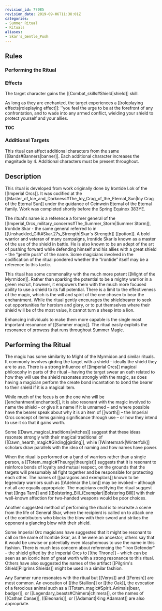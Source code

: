 ```yaml
---
revision_id: 77085
revision_date: 2019-09-06T11:38:01Z
categories:
- Summer Ritual
- Rituals
aliases:
- Skar's_Gentle_Push
---
```



## Rules

### Performing the Ritual
 

 
### Effects
The target character gains the [[Combat_skills#Shield|shield]] skill.

As long as they are enchanted, the target experiences a [[roleplaying effects|roleplaying effect]]: ''you feel the urge to be at the forefront of any confrontation, and to wade into any armed conflict, wielding your shield to protect yourself and your allies. 


__TOC__
### Additional Targets
This ritual can affect additional characters from the same [[Bands#Banners|banner]]. Each additional character increases the magnitude by 4. Additional characters must be present throughout. 

## Description
This ritual is developed from work originally done by Irontide Lok of the [[Imperial Orcs]]. It was codified at the [[Master_of_Ice_and_Darkness#The_Icy_Crag_of_the_Eternal_Sun|Icy Crag of the Eternal Sun]] under the guidance of Ceinwein Eternal of the Eternal family. Work was completed shortly before the Spring Equinox 383YE.

The ritual's name is a reference a former general of the [[Imperial_Orcs_military_concerns#The_Summer_Storm|Summer Storm]], Irontide Skar - the same general referred to in [[Unshackled_Gift#Skar.27s_Strength|Skar's Strength]] [[potion]]. A bold warrior and veteran of many campaigns, Irontide Skar is known as a master of the use of the shield in battle. He is also known to be an adept of the art of pushing forward while defending himself and his allies with a great shield – the “gentle push” of the name. Some magicians involved in the codification of the ritual pondered whether the “Irontide” itself may be a reference to this tactic.

This ritual has some commonality with the much more potent [[Might of the Myrmidon]]. Rather than sparking the potential to be a mighty warrior in a green recruit, however, it empowers them with the much more focused ability to use a shield to its full potential. There is a limit to the effectiveness of the magic, which is the will and spirit of the one chosen to bear the enchantment. While the ritual gently encourages the shieldbearer to seek out opportunities for heroism and glory, or to put themselves where their shield will be of the most value, it cannot turn a sheep into a lion.

Enhancing individuals to make them more capable is the single most important resonance of [[Summer magic]]. The ritual easily exploits the resonance of prowess that runs throughout Summer Magic.

## Performing the Ritual
The magic has some similarity to Might of the Myrmidon and similar rituals. It commonly involves girding the target with a shield – ideally the shield they are to use. There is a strong influence of [[Imperial Orcs]] magical philosophy in parts of the ritual – having the target swear an oath related to how they will use the shield resonates strongly with the magic, as does having a magician perform the create bond incantation to bond the bearer to their shield if it is a magical item.

While much of the focus is on the one who will be [[enchantment|enchanted]], it is also resonant with the magic involved to name the shield – or give it a name if it is unnamed – and where possible have the bearer speak about why it is an item of [[worth]] – the Imperial Orcs concept of items gaining significance through use – or how they intend to use it so that it gains worth.

Some [[Dawn_magical_traditions|witches]] suggest that these ideas resonate strongly with their magical traditional of [[Dawn_hearth_magic#Girding|girding]], while [[Wintermark|Winterfolk]] scholars draw parallels with the idea of naming and how names have power.

When the ritual is performed on a band of warriors rather than a single person, a [[Totem_magic#Theurgy|theurgist]] suggests that it is resonant to reinforce bonds of loyalty and mutual respect, on the grounds that the targets will presumably all fight together and be responsible for protecting each other. The names of [[paragons and exemplars]] known to be legendary warriors such as [[Adelmar the Lion]] may be invoked – although not all are equally appropriate. The magicians codifying the ritual suggest that [[Inga Tarn]] and [[Bolstering_Bill_(Exemplar)|Bolstering Bill]] with their well-known affection for two-handed weapons would be poor choices.

Another suggested method of performing the ritual is to recreate a scene from the life of General Skar, where the recipient is called on to attack one of the contributors who blocks the blow with their sword and strikes the opponent a glancing blow with their shield.

Some Imperial Orc magicians have suggested that it might be resonant to call on the name of Irontide Skar, as if he were an ancestor; others say that it would be unwise or potentially even blasphemous to use the name in this fashion. There is much less concern about referencing the ''Iron Defender'' – the shield gifted by the Imperial Orcs to [[the Throne]] – which can be seen as an iconic item of great worth with a strong resonance to this ritual. Others have also suggested the names of the artifact [[Pilgrim's Shield|Pilgrims Shields]] might be used in a similar fashion.

Any Summer rune resonates with the ritual but [[Verys]] and [[Feresh]] are most common. An evocation of [[the Stallion]] or [[the Oak]], the evocation of a ferocious animal such as a [[Totem_magic#Spirit_Animals|bear, badger]], or [[Legendary_beasts#Chimera|chimera]], or the names of [[Cathan Canae]], [[Eleonaris]], or [[Adamant|King Adamant]] are also appropriate.

